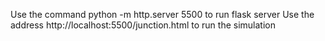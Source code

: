 Use the command python -m http.server 5500 to run flask server
Use the address http://localhost:5500/junction.html to run the simulation
